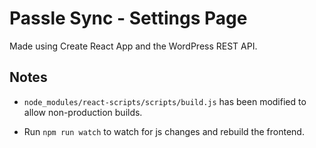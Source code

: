 # Passle Sync - Settings Page

Made using Create React App and the WordPress REST API.

## Notes

- `node_modules/react-scripts/scripts/build.js` has been modified to allow non-production builds.

- Run `npm run watch` to watch for js changes and rebuild the frontend.

